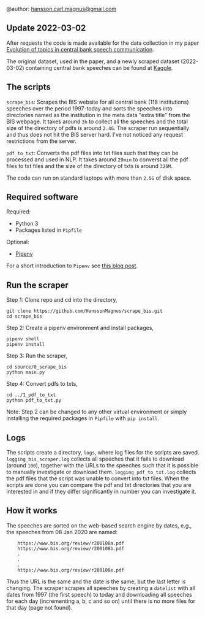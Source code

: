 @author: hansson.carl.magnus@gmail.com

## Update 2022-03-02
After requests the code is made available for the data collection in my paper
[Evolution of topics in central bank speech communication](https://arxiv.org/abs/2109.10058).

The original dataset, used in the paper, and a newly scraped dataset (2022-03-02) containing
central bank speeches can be found at
[Kaggle](https://www.kaggle.com/magnushansson/central-bank-speeches).

## The scripts
`scrape_bis`:
Scrapes the BIS website for all central bank (118 institutions) speeches over the period 1997-today and
sorts the speeches into directories named as the institution in the meta data "extra title" from
the BIS webpage. It takes around `3h` to collect all the speeches and the total size of the directory
of pdfs is around `2.4G`.
The scraper run sequentially and thus does not hit the BIS server hard. I've not noticed any
request restrictions from the server.

`pdf_to_txt`:
Converts the pdf files into txt files such that they can be processed and used in NLP. It takes
around `29min` to converst all the pdf files to txt files and the size of the directory of txts is
around `326M`.

The code can run on standard laptops with more than `2.5G` of disk space.

## Required software
Required:
- Python 3
- Packages listed in `Pipfile`

Optional:
- [Pipenv](https://pipenv.pypa.io/en/latest/)

For a short introduction to `Pipenv` see
[this blog post](https://magnushansson.xyz/blog_posts/software/2020-03-26-Pipenv).

## Run the scraper
Step 1:
Clone repo and cd into the directory,
```
git clone https://github.com/HanssonMagnus/scrape_bis.git
cd scrape_bis
```

Step 2:
Create a pipenv environment and install packages,
```
pipenv shell
pipenv install
```

Step 3:
Run the scraper,
```
cd source/0_scrape_bis
python main.py
```

Step 4:
Convert pdfs to txts,
```
cd ../1_pdf_to_txt
python pdf_to_txt.py
```

Note: Step 2 can be changed to any other virtual environment or simply installing the required
packages in `Pipfile` with `pip install`.

## Logs
The scripts create a directory, `logs`, where log files for the scripts are saved.
`logging_bis_scraper.log` collects all speeches that it fails to download (around `100`), together
with the URLs to the speeches such that it is possible to manually investigate or download them.
`logging_pdf_to_txt.log` collects the pdf files that the script was unable to convert into txt
files. When the scripts are done you can compare the pdf and txt directories that you are
interested in and if they differ significantly in number you can investigate it.

## How it works
The speeches are sorted on the web-based search engine by dates, e.g., the
speeches from 08 Jan 2020 are named:
```
    https://www.bis.org/review/r200108a.pdf
    https://www.bis.org/review/r200108b.pdf
    .
    .
    .
    https://www.bis.org/review/r200108e.pdf
```

Thus the URL is the same and the date is the same, but the last letter is changing. The scraper
scrapes all speeches by creating a `datelist` with all dates from 1997 (the first speech) to today
and downloading all speeches for each day (incrementing a, b, c and so on) until there is no more
files for that day (page not found).
